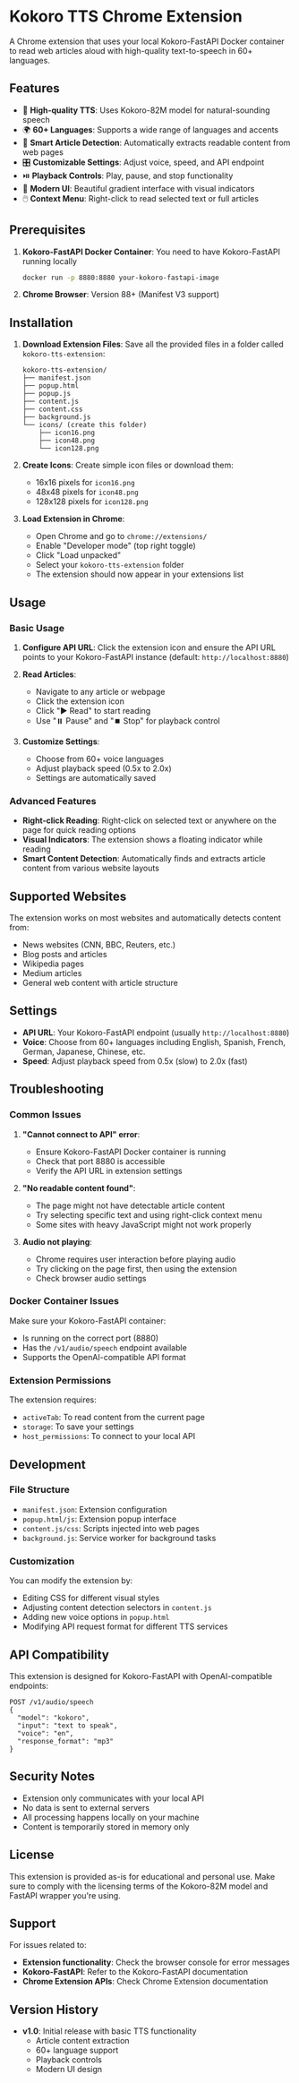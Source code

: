 # Kokoro TTS Chrome Extension

A Chrome extension that uses your local Kokoro-FastAPI Docker container to read web articles aloud with high-quality text-to-speech in 60+ languages.

## Features

- 🎵 **High-quality TTS**: Uses Kokoro-82M model for natural-sounding speech
- 🌍 **60+ Languages**: Supports a wide range of languages and accents
- 📖 **Smart Article Detection**: Automatically extracts readable content from web pages
- 🎛️ **Customizable Settings**: Adjust voice, speed, and API endpoint
- ⏯️ **Playback Controls**: Play, pause, and stop functionality
- 🎨 **Modern UI**: Beautiful gradient interface with visual indicators
- 🖱️ **Context Menu**: Right-click to read selected text or full articles

## Prerequisites

1. **Kokoro-FastAPI Docker Container**: You need to have Kokoro-FastAPI running locally

   ```bash
   docker run -p 8880:8880 your-kokoro-fastapi-image
   ```

2. **Chrome Browser**: Version 88+ (Manifest V3 support)

## Installation

1. **Download Extension Files**: Save all the provided files in a folder called `kokoro-tts-extension`:

   ```
   kokoro-tts-extension/
   ├── manifest.json
   ├── popup.html
   ├── popup.js
   ├── content.js
   ├── content.css
   ├── background.js
   └── icons/ (create this folder)
       ├── icon16.png
       ├── icon48.png
       └── icon128.png
   ```

2. **Create Icons**: Create simple icon files or download them:

   - 16x16 pixels for `icon16.png`
   - 48x48 pixels for `icon48.png`
   - 128x128 pixels for `icon128.png`

3. **Load Extension in Chrome**:
   - Open Chrome and go to `chrome://extensions/`
   - Enable "Developer mode" (top right toggle)
   - Click "Load unpacked"
   - Select your `kokoro-tts-extension` folder
   - The extension should now appear in your extensions list

## Usage

### Basic Usage

1. **Configure API URL**: Click the extension icon and ensure the API URL points to your Kokoro-FastAPI instance (default: `http://localhost:8880`)

2. **Read Articles**:

   - Navigate to any article or webpage
   - Click the extension icon
   - Click "▶️ Read" to start reading
   - Use "⏸️ Pause" and "⏹️ Stop" for playback control

3. **Customize Settings**:
   - Choose from 60+ voice languages
   - Adjust playback speed (0.5x to 2.0x)
   - Settings are automatically saved

### Advanced Features

- **Right-click Reading**: Right-click on selected text or anywhere on the page for quick reading options
- **Visual Indicators**: The extension shows a floating indicator while reading
- **Smart Content Detection**: Automatically finds and extracts article content from various website layouts

## Supported Websites

The extension works on most websites and automatically detects content from:

- News websites (CNN, BBC, Reuters, etc.)
- Blog posts and articles
- Wikipedia pages
- Medium articles
- General web content with article structure

## Settings

- **API URL**: Your Kokoro-FastAPI endpoint (usually `http://localhost:8880`)
- **Voice**: Choose from 60+ languages including English, Spanish, French, German, Japanese, Chinese, etc.
- **Speed**: Adjust playback speed from 0.5x (slow) to 2.0x (fast)

## Troubleshooting

### Common Issues

1. **"Cannot connect to API" error**:

   - Ensure Kokoro-FastAPI Docker container is running
   - Check that port 8880 is accessible
   - Verify the API URL in extension settings

2. **"No readable content found"**:

   - The page might not have detectable article content
   - Try selecting specific text and using right-click context menu
   - Some sites with heavy JavaScript might not work properly

3. **Audio not playing**:
   - Chrome requires user interaction before playing audio
   - Try clicking on the page first, then using the extension
   - Check browser audio settings

### Docker Container Issues

Make sure your Kokoro-FastAPI container:

- Is running on the correct port (8880)
- Has the `/v1/audio/speech` endpoint available
- Supports the OpenAI-compatible API format

### Extension Permissions

The extension requires:

- `activeTab`: To read content from the current page
- `storage`: To save your settings
- `host_permissions`: To connect to your local API

## Development

### File Structure

- `manifest.json`: Extension configuration
- `popup.html/js`: Extension popup interface
- `content.js/css`: Scripts injected into web pages
- `background.js`: Service worker for background tasks

### Customization

You can modify the extension by:

- Editing CSS for different visual styles
- Adjusting content detection selectors in `content.js`
- Adding new voice options in `popup.html`
- Modifying API request format for different TTS services

## API Compatibility

This extension is designed for Kokoro-FastAPI with OpenAI-compatible endpoints:

```
POST /v1/audio/speech
{
  "model": "kokoro",
  "input": "text to speak",
  "voice": "en",
  "response_format": "mp3"
}
```

## Security Notes

- Extension only communicates with your local API
- No data is sent to external servers
- All processing happens locally on your machine
- Content is temporarily stored in memory only

## License

This extension is provided as-is for educational and personal use. Make sure to comply with the licensing terms of the Kokoro-82M model and FastAPI wrapper you're using.

## Support

For issues related to:

- **Extension functionality**: Check the browser console for error messages
- **Kokoro-FastAPI**: Refer to the Kokoro-FastAPI documentation
- **Chrome Extension APIs**: Check Chrome Extension documentation

## Version History

- **v1.0**: Initial release with basic TTS functionality
  - Article content extraction
  - 60+ language support
  - Playback controls
  - Modern UI design
